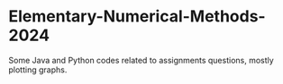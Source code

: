 # Elementary-Numerical-Methods-2024
Some Java and Python codes related to assignments questions, mostly plotting graphs.
